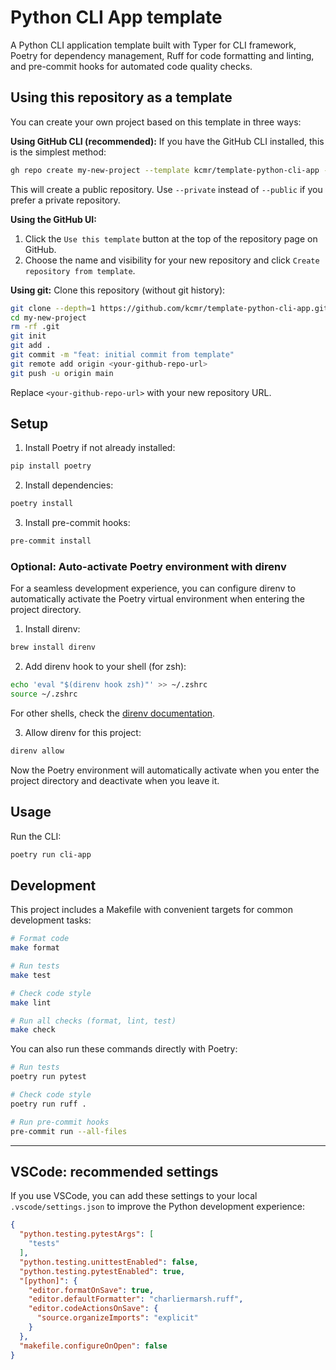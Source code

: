 # Python CLI App template

A Python CLI application template built with Typer for CLI framework, Poetry for dependency management, Ruff for code formatting and linting, and pre-commit hooks for automated code quality checks.

## Using this repository as a template

You can create your own project based on this template in three ways:

**Using GitHub CLI (recommended):**
If you have the GitHub CLI installed, this is the simplest method:
```bash
gh repo create my-new-project --template kcmr/template-python-cli-app --public --clone
```

This will create a public repository. Use `--private` instead of `--public` if you prefer a private repository.

**Using the GitHub UI:**
1. Click the `Use this template` button at the top of the repository page on GitHub.
2. Choose the name and visibility for your new repository and click `Create repository from template`.

**Using git:**
Clone this repository (without git history):
```bash
git clone --depth=1 https://github.com/kcmr/template-python-cli-app.git my-new-project
cd my-new-project
rm -rf .git
git init
git add .
git commit -m "feat: initial commit from template"
git remote add origin <your-github-repo-url>
git push -u origin main
```

Replace `<your-github-repo-url>` with your new repository URL.

## Setup

1. Install Poetry if not already installed:
```bash
pip install poetry
```

2. Install dependencies:
```bash
poetry install
```

3. Install pre-commit hooks:
```bash
pre-commit install
```

### Optional: Auto-activate Poetry environment with direnv

For a seamless development experience, you can configure direnv to automatically activate the Poetry virtual environment when entering the project directory.

1. Install direnv:
```bash
brew install direnv
```

2. Add direnv hook to your shell (for zsh):
```bash
echo 'eval "$(direnv hook zsh)"' >> ~/.zshrc
source ~/.zshrc
```

For other shells, check the [direnv documentation](https://direnv.net/docs/hook.html).

3. Allow direnv for this project:
```bash
direnv allow
```

Now the Poetry environment will automatically activate when you enter the project directory and deactivate when you leave it.

## Usage

Run the CLI:
```bash
poetry run cli-app
```

## Development

This project includes a Makefile with convenient targets for common development tasks:

```bash
# Format code
make format

# Run tests
make test

# Check code style
make lint

# Run all checks (format, lint, test)
make check
```

You can also run these commands directly with Poetry:

```bash
# Run tests
poetry run pytest

# Check code style
poetry run ruff .

# Run pre-commit hooks
pre-commit run --all-files
```

---

## VSCode: recommended settings

If you use VSCode, you can add these settings to your local `.vscode/settings.json` to improve the Python development experience:

```json
{
  "python.testing.pytestArgs": [
    "tests"
  ],
  "python.testing.unittestEnabled": false,
  "python.testing.pytestEnabled": true,
  "[python]": {
    "editor.formatOnSave": true,
    "editor.defaultFormatter": "charliermarsh.ruff",
    "editor.codeActionsOnSave": {
      "source.organizeImports": "explicit"
    }
  },
  "makefile.configureOnOpen": false
}
```

